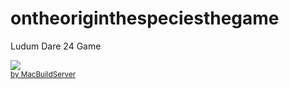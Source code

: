 ontheoriginthespeciesthegame
============================

Ludum Dare 24 Game

<!-- MacBuildServer Install Button -->
<div class="macbuildserver-block">
    <a class="macbuildserver-button" href="http://macbuildserver.com/project/github/build/?xcode_project=Evolution.xcodeproj&amp;target=Evolution&amp;repo_url=https%3A%2F%2Fgithub.com%2Frichy486%2Fontheoriginthespeciesthegame.git&amp;build_conf=Release" target="_blank"><img src="http://com.macbuildserver.github.s3-website-us-east-1.amazonaws.com/button_up.png"/></a><br/><sup><a href="http://macbuildserver.com/github/opensource/" target="_blank">by MacBuildServer</a></sup>
</div>
<!-- MacBuildServer Install Button -->

